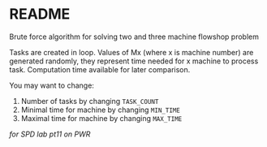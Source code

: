 # README
Brute force algorithm for solving two and three machine flowshop problem

Tasks are created in loop. Values of Mx (where x is machine number) are generated randomly,
they represent time needed for x machine to process task.
Computation time available for later comparison.

You may want to change:
1. Number of tasks by changing `TASK_COUNT`
2. Minimal time for machine by changing `MIN_TIME`
3. Maximal time for machine by changing `MAX_TIME`

*for SPD lab pt11 on PWR*